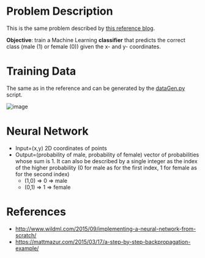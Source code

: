 # Problem Description

This is the same problem described by [this reference blog](http://www.wildml.com/2015/09/implementing-a-neural-network-from-scratch/).

**Objective**: train a Machine Learning **classifier** that predicts the correct class (male (1) or female (0)) given the x- and y- coordinates.

# Training Data

The same as in the reference and can be generated by the [dataGen.py](dataset/dataGen.py) script.

![image](http://d3kbpzbmcynnmx.cloudfront.net/wp-content/uploads/2015/09/nn-from-scratch-dataset.png)

# Neural Network

* Input=(x,y) 2D coordinates of points
* Output=(probability of male, probability of female) vector of probabilities whose sum is 1. It can also be described by a single integer as the index of the higher probability (0 for male as for the first index, 1 for female as for the second index)
  * (1,0) => 0 => male
  * (0,1) => 1 => female

# References

* http://www.wildml.com/2015/09/implementing-a-neural-network-from-scratch/
* https://mattmazur.com/2015/03/17/a-step-by-step-backpropagation-example/

